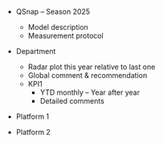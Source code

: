 * QSnap – Season 2025 
  - Model description
  - Measurement protocol


* Department
  - Radar plot this year relative to last one
  - Global comment & recommendation
  - KPI1
    * YTD monthly – Year after year
    * Detailed comments


* Platform 1


* Platform 2